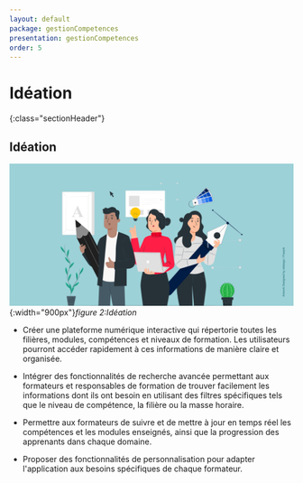 ```yaml
---
layout: default
package: gestionCompetences
presentation: gestionCompetences
order: 5
---
```


# Idéation
{:class="sectionHeader"}

<!-- new slide -->

## Idéation

![Idéation](./images/ideation.png){:width="900px"}*figure 2:Idéation*


<!-- note -->

- Créer une plateforme numérique interactive qui répertorie toutes les filières, modules, compétences et niveaux de formation. Les utilisateurs pourront accéder rapidement à ces informations de manière claire et organisée. 

- Intégrer des fonctionnalités de recherche avancée permettant aux formateurs et responsables de formation de trouver facilement les informations dont ils ont besoin en utilisant des filtres spécifiques tels que le niveau de compétence, la filière ou la masse horaire.

- Permettre aux formateurs de suivre et de mettre à jour en temps réel les compétences et les modules enseignés, ainsi que la progression des apprenants dans chaque domaine.

- Proposer des fonctionnalités de personnalisation pour adapter l'application aux besoins spécifiques de chaque formateur.

<!-- new slide -->
